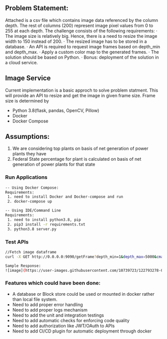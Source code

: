 ## Problem Statement:

Attached is a csv file which contains image data referenced by the column depth. The rest of columns
(200) represent image pixel values from 0 to 255 at each depth.
The challenge consists of the following requirements:
· The image size is relatively big. Hence, there is a need to resize the image width to 150 instead of
200.
· The resized image has to be stored in a database.
· An API is required to request image frames based on depth_min and depth_max.
· Apply a custom color map to the generated frames.
· The solution should be based on Python.
· Bonus: deployment of the solution in a cloud service.



## Image Service

Current implementation is a basic approch to solve problem statment. This will provide an API to resize and get the image in given frame size.
Frame size is determined by

 - Python 3.8(flask, pandas, OpenCV, Pillow)
 - Docker
 - Docker Compose

## Assumptions:
1. We are considering top plants on basis of net generation of power plants they have
2. Federal State percentage for plant is calculated on basis of net generation of power plants for that state

### Run Applications

```bash
-- Using Docker Compose:
Requirements:
 1. need to install Docker and Docker-compose and run
 2. docker-compose up
```
```bash
-- Using IDE/Command Line
Requirements:
 1. need to install python3.8, pip
 2. pip3 install -r requirements.txt
 3. python3.8 server.py
```

### Test APIs
```bash
//Fetch image dataframe
curl -X GET http://0.0.0.0:9090/getFrame?depth_min=1&depth_max=5000&cmap=gray

Sample Response:
![image](https://user-images.githubusercontent.com/10739723/122793278-0ee54580-d2cc-11eb-8e98-2b8bc5f30739.png)

```

### Features which could have been done:
- A database or Block store could be used or mounted in docker rather than local file system. 
- Need to add proper error handling
- Need to add proper logs mechanism
- Need to add the unit and integration testings
- Need to add automatic checks for enforcing code quality
- Need to add  authorization like JWT/OAuth to APIs
- Need to add CI/CD plugin for automatic deployment through docker
